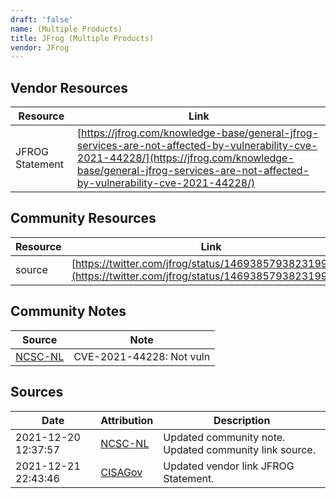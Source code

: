 ```yaml
---
draft: 'false'
name: (Multiple Products)
title: JFrog (Multiple Products)
vendor: JFrog
---
```


## Vendor Resources
| Resource | Link |
| --- | --- |
| JFROG Statement | [https://jfrog.com/knowledge-base/general-jfrog-services-are-not-affected-by-vulnerability-cve-2021-44228/](https://jfrog.com/knowledge-base/general-jfrog-services-are-not-affected-by-vulnerability-cve-2021-44228/) |

## Community Resources
| Resource | Link |
| --- | --- |
| source | [https://twitter.com/jfrog/status/1469385793823199240](https://twitter.com/jfrog/status/1469385793823199240) |

## Community Notes
| Source | Note |
| --- | --- |
| [NCSC-NL](https://github.com/NCSC-NL/log4shell/blob/main/software/README.md) | CVE-2021-44228: Not vuln </ul> |

## Sources
| Date | Attribution | Description |
| --- | --- | --- |
| 2021-12-20 12:37:57 | [NCSC-NL](https://github.com/NCSC-NL/log4shell/blob/main/software/README.md) | Updated community note. Updated community link source.  |
| 2021-12-21 22:43:46 | [CISAGov](https://raw.githubusercontent.com/cisagov/log4j-affected-db/develop/README.md) | Updated vendor link JFROG Statement.  |
